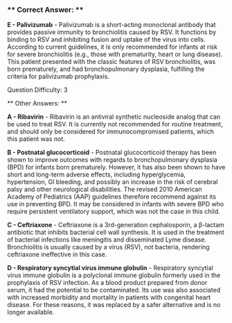 ### ** Correct Answer: **

**E - Palivizumab** - Palivizumab is a short-acting monoclonal antibody that provides passive immunity to bronchiolitis caused by RSV. It functions by binding to RSV and inhibiting fusion and uptake of the virus into cells. According to current guidelines, it is only recommended for infants at risk for severe bronchiolitis (e.g., those with prematurity, heart or lung disease). This patient presented with the classic features of RSV bronchiolitis, was born prematurely, and had bronchopulmonary dysplasia, fulfilling the criteria for palivizumab prophylaxis.

Question Difficulty: 3

** Other Answers: **

**A - Ribavirin** - Ribavirin is an antiviral synthetic nucleoside analog that can be used to treat RSV. It is currently not recommended for routine treatment, and should only be considered for immunocompromised patients, which this patient was not.

**B - Postnatal glucocorticoid** - Postnatal glucocorticoid therapy has been shown to improve outcomes with regards to bronchopulmonary dysplasia (BPD) for infants born prematurely. However, it has also been shown to have short and long-term adverse effects, including hyperglycemia, hypertension, GI bleeding, and possibly an increase in the risk of cerebral palsy and other neurological disabilities. The revised 2010 American Academy of Pediatrics (AAP) guidelines therefore recommend against its use in preventing BPD. It may be considered in infants with severe BPD who require persistent ventilatory support, which was not the case in this child.

**C - Ceftriaxone** - Ceftriaxone is a 3rd-generation cephalosporin, a β-lactam antibiotic that inhibits bacterial cell wall synthesis. It is used in the treatment of bacterial infections like meningitis and disseminated Lyme disease. Bronchiolitis is usually caused by a virus (RSV), not bacteria, rendering ceftriaxone ineffective in this case.

**D - Respiratory syncytial virus immune globulin** - Respiratory syncytial virus immune globulin is a polyclonal immune globulin formerly used in the prophylaxis of RSV infection. As a blood product prepared from donor serum, it had the potential to be contaminated. Its use was also associated with increased morbidity and mortality in patients with congenital heart disease. For these reasons, it was replaced by a safer alternative and is no longer available.


